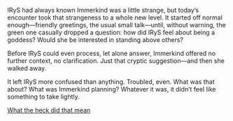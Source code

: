 <!-- title: Potential Cult -->

IRyS had always known Immerkind was a little strange, but today’s encounter took that strangeness to a whole new level. It started off normal enough—friendly greetings, the usual small talk—until, without warning, the green one casually dropped a question: how did IRyS feel about being a goddess? Would she be interested in standing above others?

Before IRyS could even process, let alone answer, Immerkind offered no further context, no clarification. Just that cryptic suggestion—and then she walked away.

It left IRyS more confused than anything. Troubled, even. What was that about? What was Immerkind planning? Whatever it was, it didn’t feel like something to take lightly.

[What the heck did that mean](#embed:https://www.youtube.com/live/EKjcWfEGsB0?si=2_5TN6ArM8cZMpyW&t=837)
